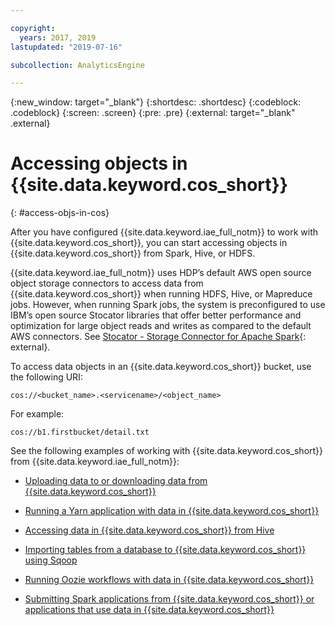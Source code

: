 ```yaml
---

copyright:
  years: 2017, 2019
lastupdated: "2019-07-16"

subcollection: AnalyticsEngine

---
```


<!-- Attribute definitions -->
{:new_window: target="_blank"}
{:shortdesc: .shortdesc}
{:codeblock: .codeblock}
{:screen: .screen}
{:pre: .pre}
{:external: target="_blank" .external}

# Accessing objects in {{site.data.keyword.cos_short}}
{: #access-objs-in-cos}

After you have configured {{site.data.keyword.iae_full_notm}} to work with {{site.data.keyword.cos_short}}, you can start accessing objects in {{site.data.keyword.cos_short}} from Spark, Hive, or HDFS.

{{site.data.keyword.iae_full_notm}} uses HDP’s default AWS open source object storage connectors to access data from {{site.data.keyword.cos_short}} when running HDFS, Hive, or Mapreduce jobs. However, when running Spark jobs, the system is preconfigured to use IBM’s open source Stocator libraries that offer better performance and optimization for large object reads and writes as compared to the default AWS connectors. See  [Stocator - Storage Connector for Apache Spark](https://github.com/CODAIT/stocator){: external}.

To access data objects in an {{site.data.keyword.cos_short}} bucket, use the following URI:
```
cos://<bucket_name>.<servicename>/<object_name>
```

For example:
```
cos://b1.firstbucket/detail.txt
```

See the following examples of working with {{site.data.keyword.cos_short}} from {{site.data.keyword.iae_full_notm}}:

- [Uploading data to or downloading data from {{site.data.keyword.cos_short}}](/docs/AnalyticsEngine?topic=AnalyticsEngine-data-movement-cos)

- [Running a Yarn application with data in {{site.data.keyword.cos_short}}](/docs/AnalyticsEngine?topic=AnalyticsEngine-run-hadoop-jobs#running-wordcount-on-data-in-object-storage)

- [Accessing data in {{site.data.keyword.cos_short}} from Hive](/docs/AnalyticsEngine?topic=AnalyticsEngine-working-with-hive#accessing-data-in-ibm-cloud-object-storage-from-hive)

- [Importing tables from a database to {{site.data.keyword.cos_short}} using Sqoop](/docs/AnalyticsEngine?topic=AnalyticsEngine-working-with-sqoop)

- [Running Oozie workflows with data in {{site.data.keyword.cos_short}}](/docs/AnalyticsEngine?topic=AnalyticsEngine-working-with-oozie)

- [Submitting Spark applications from {{site.data.keyword.cos_short}} or applications that use data in {{site.data.keyword.cos_short}}](/docs/AnalyticsEngine?topic=AnalyticsEngine-livy-api#submit-spark-applications-from-object-storage-or-on-data-in-object-stores)
